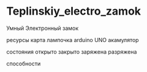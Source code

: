 # Teplinskiy_electro_zamok
Умный Электронный замок 


ресурсы
карта
лампочка
arduino UNO
акамулятор

состояния
открыто
закрыто
заряжена
разряжена

способности
